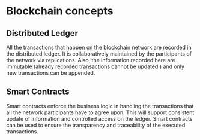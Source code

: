 # Blockchain concepts

## Distributed Ledger
All the transactions that happen on the blockchain network are recorded in the distributed ledger. It is collaboratively maintained by the participants of the network via replications. Also, the information recorded here are immutable (already recorded transactions cannot be updated.) and only new transactions can be appended. 

## Smart Contracts
Smart contracts enforce the business logic in handling the transactions that all the network participants have to agree upon. This will support consistent update of information and controlled access on the ledger. Smart contracts can be used to ensure the transparency and traceability of the executed transactions.